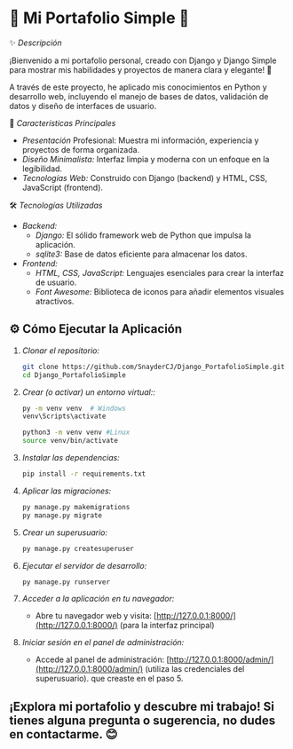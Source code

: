 # 🎁 Mi Portafolio Simple 🎉

✨ *Descripción*  

¡Bienvenido a mi portafolio personal, creado con Django y Django Simple para mostrar mis habilidades y proyectos de manera clara y elegante! 🚀

A través de este proyecto, he aplicado mis conocimientos en Python y desarrollo web, incluyendo el manejo de bases de datos, validación de datos y diseño de interfaces de usuario.

🚀 *Características Principales*

* *Presentación* Profesional: Muestra mi información, experiencia y proyectos de forma organizada.
* *Diseño Minimalista:* Interfaz limpia y moderna con un enfoque en la legibilidad.
* *Tecnologías Web:* Construido con Django (backend) y HTML, CSS, JavaScript (frontend).

🛠️ *Tecnologías Utilizadas*

* *Backend:*
    * *Django:* El sólido framework web de Python que impulsa la aplicación.
    * *sqlite3:* Base de datos  eficiente para almacenar los datos.
* *Frontend:*
    * *HTML, CSS, JavaScript:* Lenguajes esenciales para crear la interfaz de usuario.
    * *Font Awesome:* Biblioteca de iconos para añadir elementos visuales atractivos.  

## ⚙️ Cómo Ejecutar la Aplicación  

1. *Clonar el repositorio:*
   ```bash
   git clone https://github.com/SnayderCJ/Django_PortafolioSimple.git 
   cd Django_PortafolioSimple
   ```
    
3. *Crear (o activar) un entorno virtual::*   
    ```bash
    py -m venv venv  # Windows
    venv\Scripts\activate 

    python3 -m venv venv #Linux
    source venv/bin/activate
    ```

4. *Instalar las dependencias:*
    ```bash
    pip install -r requirements.txt
    ```

5. *Aplicar las migraciones:*
    ```bash
    py manage.py makemigrations
    py manage.py migrate
    ```

6. *Crear un superusuario:*
    ```bash
    py manage.py createsuperuser
    ```

7. *Ejecutar el servidor de desarrollo:*
    ```bash
    py manage.py runserver
    ```

8. *Acceder a la aplicación en tu navegador:*
    
    *   Abre tu navegador web y visita: [http://127.0.0.1:8000/](http://127.0.0.1:8000/) (para la interfaz principal)
    

9. *Iniciar sesión en el panel de administración:*
    
    *   Accede al panel de administración: [http://127.0.0.1:8000/admin/](http://127.0.0.1:8000/admin/) (utiliza las credenciales del superusuario). que creaste en el paso 5.
    

## ¡Explora mi portafolio y descubre mi trabajo! Si tienes alguna pregunta o sugerencia, no dudes en contactarme. 😊 